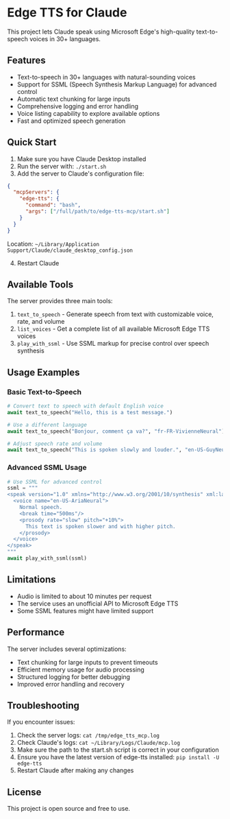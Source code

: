 # Edge TTS for Claude

This project lets Claude speak using Microsoft Edge's high-quality text-to-speech voices in 30+ languages.

## Features

- Text-to-speech in 30+ languages with natural-sounding voices
- Support for SSML (Speech Synthesis Markup Language) for advanced control
- Automatic text chunking for large inputs
- Comprehensive logging and error handling
- Voice listing capability to explore available options
- Fast and optimized speech generation

## Quick Start

1. Make sure you have Claude Desktop installed
2. Run the server with: `./start.sh`
3. Add the server to Claude's configuration file:

```json
{
  "mcpServers": {
    "edge-tts": {
      "command": "bash",
      "args": ["/full/path/to/edge-tts-mcp/start.sh"]
    }
  }
}
```

Location: `~/Library/Application Support/Claude/claude_desktop_config.json`

4. Restart Claude

## Available Tools

The server provides three main tools:

1. `text_to_speech` - Generate speech from text with customizable voice, rate, and volume
2. `list_voices` - Get a complete list of all available Microsoft Edge TTS voices
3. `play_with_ssml` - Use SSML markup for precise control over speech synthesis

## Usage Examples

### Basic Text-to-Speech

```python
# Convert text to speech with default English voice
await text_to_speech("Hello, this is a test message.")

# Use a different language
await text_to_speech("Bonjour, comment ça va?", "fr-FR-VivienneNeural")

# Adjust speech rate and volume
await text_to_speech("This is spoken slowly and louder.", "en-US-GuyNeural", "-20%", "+10%")
```

### Advanced SSML Usage

```python
# Use SSML for advanced control
ssml = """
<speak version="1.0" xmlns="http://www.w3.org/2001/10/synthesis" xml:lang="en-US">
  <voice name="en-US-AriaNeural">
    Normal speech. 
    <break time="500ms"/>
    <prosody rate="slow" pitch="+10%">
      This text is spoken slower and with higher pitch.
    </prosody>
  </voice>
</speak>
"""
await play_with_ssml(ssml)
```

## Limitations

- Audio is limited to about 10 minutes per request
- The service uses an unofficial API to Microsoft Edge TTS
- Some SSML features might have limited support

## Performance

The server includes several optimizations:
- Text chunking for large inputs to prevent timeouts
- Efficient memory usage for audio processing
- Structured logging for better debugging
- Improved error handling and recovery

## Troubleshooting

If you encounter issues:

1. Check the server logs: `cat /tmp/edge_tts_mcp.log`
2. Check Claude's logs: `cat ~/Library/Logs/Claude/mcp.log`
3. Make sure the path to the start.sh script is correct in your configuration
4. Ensure you have the latest version of edge-tts installed: `pip install -U edge-tts`
5. Restart Claude after making any changes

## License

This project is open source and free to use.
